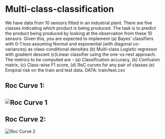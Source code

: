 # Multi-class-classification

We have data from 10 sensors fitted in an industrial plant. There are five classes indicating which product is being produced. The task is to predict the product being produced by looking at the observation from these 10 sensors. Given this, you are expected to implement (a) Bayes’ classifiers with 0-1 loss assuming Normal and exponential (with diagonal co-variances) as class-conditional densities (b) Multi-class Logistic regressor with gradient descent (c)Linear classifier using the one-vs-rest approach. The metrics to be computed are - (a) Classification accuracy, (b) Confusion matrix, (c) Class-wise F1 score, (d) RoC curves for any pair of classes (e) Emipiral risk on the train and test data. DATA: train/test.csv

Roc Curve 1:
----
![Roc Curve 1](https://user-images.githubusercontent.com/101024664/224493027-9d7b5303-edfc-48ba-be4e-6dd036f63e7d.png)
----
Roc Curve 2:
----
![Roc Curve 2](https://user-images.githubusercontent.com/101024664/224493040-a2669ae8-b535-4e01-9de4-7e93daccfe9d.png)
